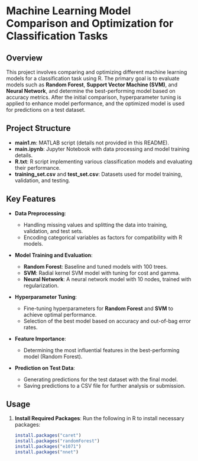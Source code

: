 # Machine Learning Model Comparison and Optimization for Classification Tasks

## Overview
This project involves comparing and optimizing different machine learning models for a classification task using R. The primary goal is to evaluate models such as **Random Forest**, **Support Vector Machine (SVM)**, and **Neural Network**, and determine the best-performing model based on accuracy metrics. After the initial comparison, hyperparameter tuning is applied to enhance model performance, and the optimized model is used for predictions on a test dataset.

## Project Structure

- **main1.m**: MATLAB script (details not provided in this README).
- **main.ipynb**: Jupyter Notebook with data processing and model training details.
- **R.txt**: R script implementing various classification models and evaluating their performance.
- **training_set.csv** and **test_set.csv**: Datasets used for model training, validation, and testing.

## Key Features

- **Data Preprocessing**:
  - Handling missing values and splitting the data into training, validation, and test sets.
  - Encoding categorical variables as factors for compatibility with R models.

- **Model Training and Evaluation**:
  - **Random Forest**: Baseline and tuned models with 100 trees.
  - **SVM**: Radial kernel SVM model with tuning for cost and gamma.
  - **Neural Network**: A neural network model with 10 nodes, trained with regularization.

- **Hyperparameter Tuning**:
  - Fine-tuning hyperparameters for **Random Forest** and **SVM** to achieve optimal performance.
  - Selection of the best model based on accuracy and out-of-bag error rates.

- **Feature Importance**:
  - Determining the most influential features in the best-performing model (Random Forest).

- **Prediction on Test Data**:
  - Generating predictions for the test dataset with the final model.
  - Saving predictions to a CSV file for further analysis or submission.

## Usage

1. **Install Required Packages**: Run the following in R to install necessary packages:
   ```r
   install.packages("caret")
   install.packages("randomForest")
   install.packages("e1071")
   install.packages("nnet")
